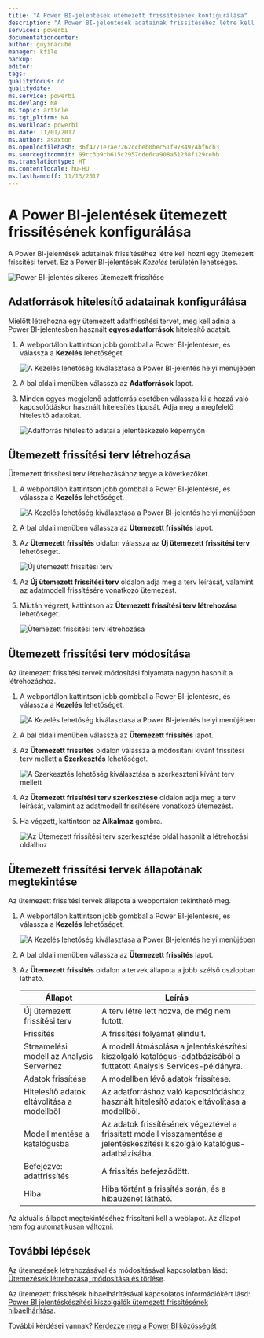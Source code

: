 ```yaml
---
title: "A Power BI-jelentések ütemezett frissítésének konfigurálása"
description: "A Power BI-jelentések adatainak frissítéséhez létre kell hozni egy ütemezett frissítési tervet."
services: powerbi
documentationcenter: 
author: guyinacube
manager: kfile
backup: 
editor: 
tags: 
qualityfocus: no
qualitydate: 
ms.service: powerbi
ms.devlang: NA
ms.topic: article
ms.tgt_pltfrm: NA
ms.workload: powerbi
ms.date: 11/01/2017
ms.author: asaxton
ms.openlocfilehash: 36f4771e7ae7262ccbeb0bec51f9784974bf6cb3
ms.sourcegitcommit: 99cc3b9cb615c2957dde6ca908a51238f129cebb
ms.translationtype: HT
ms.contentlocale: hu-HU
ms.lasthandoff: 11/13/2017
---
```

# <a name="how-to-configure-power-bi-report-scheduled-refresh"></a>A Power BI-jelentések ütemezett frissítésének konfigurálása
A Power BI-jelentések adatainak frissítéséhez létre kell hozni egy ütemezett frissítési tervet. Ez a Power BI-jelentések *Kezelés* területén lehetséges.

![Power BI-jelentés sikeres ütemezett frissítése](media/configure-scheduled-refresh/scheduled-refresh-success.png)

## <a name="configure-data-source-credentials"></a>Adatforrások hitelesítő adatainak konfigurálása
Mielőtt létrehozna egy ütemezett adatfrissítési tervet, meg kell adnia a Power BI-jelentésben használt **egyes adatforrások** hitelesítő adatait.

1. A webportálon kattintson jobb gombbal a Power BI-jelentésre, és válassza a **Kezelés** lehetőséget.
   
    ![A Kezelés lehetőség kiválasztása a Power BI-jelentés helyi menüjében](media/configure-scheduled-refresh/manage-power-bi-report.png)
2. A bal oldali menüben válassza az **Adatforrások** lapot.
3. Minden egyes megjelenő adatforrás esetében válassza ki a hozzá való kapcsolódáskor használt hitelesítés típusát. Adja meg a megfelelő hitelesítő adatokat.
   
    ![Adatforrás hitelesítő adatai a jelentéskezelő képernyőn](media/configure-scheduled-refresh/data-source-credentials.png)

## <a name="creating-a-schedule-refresh-plan"></a>Ütemezett frissítési terv létrehozása
Ütemezett frissítési terv létrehozásához tegye a következőket.

1. A webportálon kattintson jobb gombbal a Power BI-jelentésre, és válassza a **Kezelés** lehetőséget.
   
    ![A Kezelés lehetőség kiválasztása a Power BI-jelentés helyi menüjében](media/configure-scheduled-refresh/manage-power-bi-report.png)
2. A bal oldali menüben válassza az **Ütemezett frissítés** lapot.
3. Az **Ütemezett frissítés** oldalon válassza az **Új ütemezett frissítési terv** lehetőséget.
   
    ![Új ütemezett frissítési terv](media/configure-scheduled-refresh/new-scheduled-refresh-plan.png)
4. Az **Új ütemezett frissítési terv** oldalon adja meg a terv leírását, valamint az adatmodell frissítésére vonatkozó ütemezést.
5. Miután végzett, kattintson az **Ütemezett frissítési terv létrehozása** lehetőséget.
   
    ![Ütemezett frissítési terv létrehozása](media/configure-scheduled-refresh/create-scheduled-refresh-plan.png)

## <a name="modifying-a-schedule-refresh-plan"></a>Ütemezett frissítési terv módosítása
Az ütemezett frissítési tervek módosítási folyamata nagyon hasonlít a létrehozáshoz.

1. A webportálon kattintson jobb gombbal a Power BI-jelentésre, és válassza a **Kezelés** lehetőséget.
   
    ![A Kezelés lehetőség kiválasztása a Power BI-jelentés helyi menüjében](media/configure-scheduled-refresh/manage-power-bi-report.png)
2. A bal oldali menüben válassza az **Ütemezett frissítés** lapot.
3. Az **Ütemezett frissítés** oldalon válassza a módosítani kívánt frissítési terv mellett a **Szerkesztés** lehetőséget.
   
    ![A Szerkesztés lehetőség kiválasztása a szerkeszteni kívánt terv mellett](media/configure-scheduled-refresh/edit-scheduled-refresh-plan.png)
4. Az **Ütemezett frissítési terv szerkesztése** oldalon adja meg a terv leírását, valamint az adatmodell frissítésére vonatkozó ütemezést.
5. Ha végzett, kattintson az **Alkalmaz** gombra.
   
    ![Az Ütemezett frissítési terv szerkesztése oldal hasonlít a létrehozási oldalhoz](media/configure-scheduled-refresh/edit-scheduled-refresh-plan-page.png)

## <a name="viewing-the-status-of-schedule-refresh-plan"></a>Ütemezett frissítési tervek állapotának megtekintése
Az ütemezett frissítési tervek állapota a webportálon tekinthető meg.

1. A webportálon kattintson jobb gombbal a Power BI-jelentésre, és válassza a **Kezelés** lehetőséget.
   
    ![A Kezelés lehetőség kiválasztása a Power BI-jelentés helyi menüjében](media/configure-scheduled-refresh/manage-power-bi-report.png)
2. A bal oldali menüben válassza az **Ütemezett frissítés** lapot.
3. Az **Ütemezett frissítés** oldalon a tervek állapota a jobb szélső oszlopban látható.
   
   | **Állapot** | **Leírás** |
   | --- | --- |
   | Új ütemezett frissítési terv |A terv létre lett hozva, de még nem futott. |
   | Frissítés |A frissítési folyamat elindult. |
   | Streamelési modell az Analysis Serverhez |A modell átmásolása a jelentéskészítési kiszolgáló katalógus-adatbázisából a futtatott Analysis Services-példányra. |
   | Adatok frissítése |A modellben lévő adatok frissítése. |
   | Hitelesítő adatok eltávolítása a modellből |Az adatforráshoz való kapcsolódáshoz használt hitelesítő adatok eltávolítása a modellből. |
   | Modell mentése a katalógusba |Az adatok frissítésének végeztével a frissített modell visszamentése a jelentéskészítési kiszolgáló katalógus-adatbázisába. |
   | Befejezve: adatfrissítés |A frissítés befejeződött. |
   | Hiba: |Hiba történt a frissítés során, és a hibaüzenet látható. |

Az aktuális állapot megtekintéséhez frissíteni kell a weblapot. Az állapot nem fog automatikusan változni.

## <a name="next-steps"></a>További lépések
Az ütemezések létrehozásával és módosításával kapcsolatban lásd: [Ütemezések létrehozása, módosítása és törlése](https://docs.microsoft.com/sql/reporting-services/subscriptions/create-modify-and-delete-schedules).

Az ütemezett frissítések hibaelhárításával kapcsolatos információkért lásd: [Power BI jelentéskészítési kiszolgálók ütemezett frissítésének hibaelhárítása](scheduled-refresh-troubleshoot.md).

További kérdései vannak? [Kérdezze meg a Power BI közösségét](https://community.powerbi.com/)


